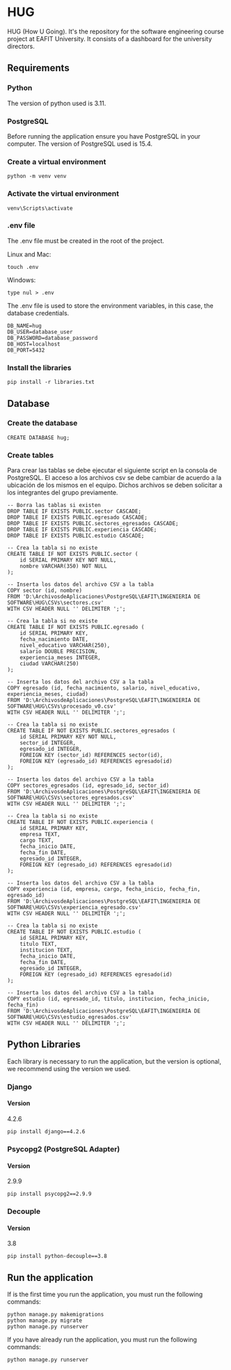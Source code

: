 # HUG
HUG (How U Going). It's the repository for the software engineering course project at EAFIT University. It consists of a dashboard for the university directors.
## Requirements
### Python
The version of python used is 3.11.
### PostgreSQL
Before running the application ensure you have PostgreSQL in your computer. The version of PostgreSQL used is 15.4.
### Create a virtual environment
```
python -m venv venv
```
### Activate the virtual environment
```
venv\Scripts\activate
```
### .env file
The .env file must be created in the root of the project.

Linux and Mac:
```
touch .env
```
Windows:
```
type nul > .env
```
The .env file is used to store the environment variables, in this case, the database credentials.
```
DB_NAME=hug
DB_USER=database_user
DB_PASSWORD=database_password
DB_HOST=localhost
DB_PORT=5432
```
### Install the libraries
```
pip install -r libraries.txt
```
## Database
### Create the database
```
CREATE DATABASE hug;
```
### Create tables
Para crear las tablas se debe ejecutar el siguiente script en la consola de PostgreSQL. El
acceso a los archivos csv se debe cambiar de acuerdo a la ubicación de los mismos en el equipo.
Dichos archivos se deben solicitar a los integrantes del grupo previamente.
```
-- Borra las tablas si existen
DROP TABLE IF EXISTS PUBLIC.sector CASCADE;
DROP TABLE IF EXISTS PUBLIC.egresado CASCADE;
DROP TABLE IF EXISTS PUBLIC.sectores_egresados CASCADE;
DROP TABLE IF EXISTS PUBLIC.experiencia CASCADE;
DROP TABLE IF EXISTS PUBLIC.estudio CASCADE;

-- Crea la tabla si no existe
CREATE TABLE IF NOT EXISTS PUBLIC.sector (
    id SERIAL PRIMARY KEY NOT NULL,
    nombre VARCHAR(350) NOT NULL
);

-- Inserta los datos del archivo CSV a la tabla
COPY sector (id, nombre)
FROM 'D:\ArchivosdeAplicaciones\PostgreSQL\EAFIT\INGENIERIA DE SOFTWARE\HUG\CSVs\sectores.csv'
WITH CSV HEADER NULL '' DELIMITER ';';

-- Crea la tabla si no existe
CREATE TABLE IF NOT EXISTS PUBLIC.egresado (
	id SERIAL PRIMARY KEY,
	fecha_nacimiento DATE,
    nivel_educativo VARCHAR(250),
    salario DOUBLE PRECISION,
    experiencia_meses INTEGER,
    ciudad VARCHAR(250)
);

-- Inserta los datos del archivo CSV a la tabla
COPY egresado (id, fecha_nacimiento, salario, nivel_educativo, experiencia_meses, ciudad)
FROM 'D:\ArchivosdeAplicaciones\PostgreSQL\EAFIT\INGENIERIA DE SOFTWARE\HUG\CSVs\procesado_v0.csv'
WITH CSV HEADER NULL '' DELIMITER ';';

-- Crea la tabla si no existe
CREATE TABLE IF NOT EXISTS PUBLIC.sectores_egresados (
    id SERIAL PRIMARY KEY NOT NULL,
    sector_id INTEGER,
    egresado_id INTEGER,
    FOREIGN KEY (sector_id) REFERENCES sector(id),
    FOREIGN KEY (egresado_id) REFERENCES egresado(id)
);

-- Inserta los datos del archivo CSV a la tabla
COPY sectores_egresados (id, egresado_id, sector_id)
FROM 'D:\ArchivosdeAplicaciones\PostgreSQL\EAFIT\INGENIERIA DE SOFTWARE\HUG\CSVs\sectores_egresados.csv'
WITH CSV HEADER NULL '' DELIMITER ';';

-- Crea la tabla si no existe
CREATE TABLE IF NOT EXISTS PUBLIC.experiencia (
	id SERIAL PRIMARY KEY,
	empresa TEXT,
    cargo TEXT,
    fecha_inicio DATE,
    fecha_fin DATE,
    egresado_id INTEGER,
    FOREIGN KEY (egresado_id) REFERENCES egresado(id)
);

-- Inserta los datos del archivo CSV a la tabla
COPY experiencia (id, empresa, cargo, fecha_inicio, fecha_fin, egresado_id)
FROM 'D:\ArchivosdeAplicaciones\PostgreSQL\EAFIT\INGENIERIA DE SOFTWARE\HUG\CSVs\experiencia_egresado.csv'
WITH CSV HEADER NULL '' DELIMITER ';';

-- Crea la tabla si no existe
CREATE TABLE IF NOT EXISTS PUBLIC.estudio (
	id SERIAL PRIMARY KEY,
	titulo TEXT,
    institucion TEXT,
    fecha_inicio DATE,
    fecha_fin DATE,
    egresado_id INTEGER,
    FOREIGN KEY (egresado_id) REFERENCES egresado(id)
);

-- Inserta los datos del archivo CSV a la tabla
COPY estudio (id, egresado_id, titulo, institucion, fecha_inicio, fecha_fin)
FROM 'D:\ArchivosdeAplicaciones\PostgreSQL\EAFIT\INGENIERIA DE SOFTWARE\HUG\CSVs\estudio_egresados.csv'
WITH CSV HEADER NULL '' DELIMITER ';';
```

## Python Libraries
Each library is necessary to run the application, but the version is optional, we recommend using the version we used.
### Django
#### Version
4.2.6
```
pip install django==4.2.6
```
### Psycopg2 (PostgreSQL Adapter)
#### Version
2.9.9
```
pip install psycopg2==2.9.9
```
### Decouple
#### Version
3.8
```
pip install python-decouple==3.8
```
## Run the application
If is the first time you run the application, you must run the following commands:
```
python manage.py makemigrations
python manage.py migrate
python manage.py runserver
```
If you have already run the application, you must run the following commands:
```
python manage.py runserver
```

